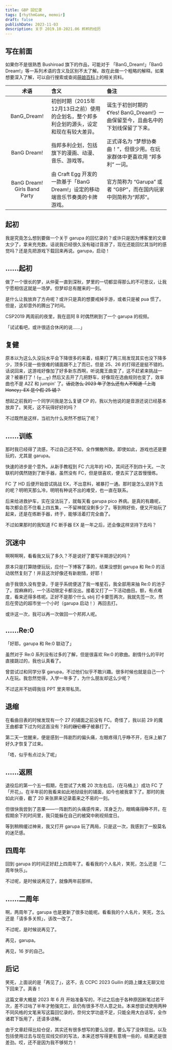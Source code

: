 ```yaml
---
title: GBP 回忆录
tags: [rhythmGame, memoir]
draft: false
publishDate: 2023-11-03
description: 关于 2019.10-2021.06 邦邦的经历
---
```


## 写在前面

如果你不是很熟悉 Bushiroad 旗下的作品，可能对于 「BanG_Dream!」「BanG Dream!」等一系列术语的含义及区别不太了解。故在此做一个粗略的解释。如果想要深入了解，可以自行搜索或查阅[萌娘百科](https://zh.moegirl.org.cn/BanG_Dream!)上的相关资料。

| 术语   | <span class="inline-block w-full text-center">含义</span> | <span class="inline-block w-full text-center">备注</span> |
|:---:|:-----|:-----|
| BanG_Dream! | 初创时期（2015年12月13日之前）使用的企划名，整个邦多利企划的源头，设定和现在有较大差异。 | 诞生于初创时期的<br>《Yes! BanG_Dream!》</span>一曲保留至今，且曲名中的下划线保留了下来。 |
| BanG Dream! | 指邦多利企划，包括旗下的漫画、动漫、音乐、游戏等。| 正式译名为 “梦想协奏曲！”，但很少用。在玩家群体中更喜欢用 “邦多利” 一词。|
| BanG Dream! Girls Band Party | 由 Craft Egg 开发的一款基于「BanG Dream!」设定的移动端音乐节奏类的卡牌游戏。 | 官方简称为 “Garupa” 或者 “GBP”，而在国内玩家中则简称为“邦邦”。|

## 起初

我是究竟怎么想到要做一个关于 garupa 的回忆录的？或许只是因为博客里的文章太少了，拿来充充数。话说我已经很久没有碰过音游了，现在还能回忆其当时的感觉吗？还是先把游戏下载回来再说。garupa，启动！

## ……起初

做了一个很长的梦，从仲夏一直到深秋，梦里的一切都显得那么的不可思议，让我宁愿相信这就是一场梦。但梦却总有醒来的一刻。

是什么让我放弃了方舟呢？或许只是真的想要戒掉手游，或者只是被 pua 惯了。但是，这却意外的腾出了时间。

CSP2019 两周前的夜里，我在逛阿 B 时偶然刷到了一个 garupa 的视频。

「试试看吧，或许很适合休闲的说……」

## 复健

原本以为这么久没玩水平会下降很多的来着，结果打了两三局发现其实也没下降多少，顶多只是一些很难的铺面跟不上了而已，但是 25、26 的打得还是挺不错的。话说回来，这游戏好像加了好多新东西啊，听说魔王曲变了，这不赶紧来挑战一波？被暴打了！(╥﹏╥) 然后又去开了几把野车，好像现在选曲规则也变了，效率曲也不是 A2Z 和 jumpin' 了。~~话说怎么 2023 年了怎么还有人不知道「上海 Honey」EX 是个假 25 铺？~~

想起之前我的一个同学问我是怎么复键 CP 的，我以为他说的是音游还说已经基本放弃了。笑死，这不玩得好好的吗？

不过既然是这样，当初为什么突然不想玩了呢？

## ……训练

那时我已经得了流感，不过自己还不知，全作懒散所致。即使如此，游戏也还是要玩的，尤其是 garupa。

快速的进步是个意外。从新手教程到 FC 六兆年的 HD，其间还不到四十天。一次联机时偶然随到了断手器，虽然没有 FC，但是很喜欢，便去买了这首慢慢练。

FC 了 HD 后便开始尝试挑战 EX，不出意料，被暴打一通。那时是怎么坚持下去的呢？明明天那么冷，明明有种说不出的难受，也一直在联系。

后来给进救护车，实在没法玩了，就每天看 garupa pico 养病。是真的有趣呢，每次都会忍不住看上四五集，一不留神就没剩多少了。等到稍好些，便又开始玩了起来，还是在练断手器，终于，能够活着打完全曲了。

不过如果那时的我知道 FC 断手器 EX 是一年之后，还会像这样坚持下去吗？

## 沉迷中

啊啊啊啊，看看我又玩了多久？不是说好了要写半期游记的吗？

原本只是打算随便玩玩，应付一下博客了事的，结果没想到 garupa 和 Re:0 的活动居然复刻了！并且这次好像还有新剧情，好耶！

由于我很久没有登录，于是乎系统便送了我一堆星石，我全部用来抽 Re:0 的池子了。捏麻麻的，一个活动限定卡都没出。接着又打了一下活动曲目。额，有点难度，看来还得多练呢。正好不是那个什么 sblj 打卡要签两次，我就先签一次，然后在旁边的超市坐一个小时（garupa 启动！）再回去打。

或许这一次，我可以再一次做回一个邦邦人呢。

## ……Re:0

「好耶，garupa 和 Re:0 联动了」

虽然对于 Re:0 系列没有过多的了解，但是很喜欢 Re:0 的歌曲。剧情什么的平时直接跳过的，我也认真看了。

曾尝试过和同学分享 garupa，不过他们似乎不敢兴趣。很多时候也就是自己一个人在玩。我忽然觉得，入学一年多了，为什么朋友却这么少呢？

不过这并不妨碍我往 PPT 里夹带私货。

## 退缩

在看曲目表的时候发现有一个 27 的铺面之前没有 FC。奇怪了，我以前 29 的魔王曲都拿下过为何这首没有？妈的~~跟它爆了~~被暴打了。

第二天一觉醒来，便是感到一阵剧烈的偏头痛，左眼疼得几乎睁不开，在床上躺了好久才恢复了过来。

「唔，似乎有点过头了呢」

## ……返照

退役后的第一个五一假期，在尝试了大概 20 次左右后，（在马桶上）成功 FC 了「开花」。在半年前的我看来如此地狱级别的铺面，如今也被我拿下了。那时的我如此兴奋，截了 20 来张屏来记录着来之不易的一刻。

但很快我尝到了恶果——一阵剧烈的头痛感传来，浑身乏力，眼睛痛得睁不开。在假期余下的时间里，我只能躲在自己的被窝中刷视频度日。

等到稍稍缓过神来，我又打开 garupa 玩了两局，只是这一次，我感到了一股莫名的迷茫感。

## 四周年

回到 garupa 的时间正好赶上四周年了。看看我的个人名片，笑死，怎么还是「二周年快乐」。

不过呢，是时候说再见了，就像两年前那样。

## ……二周年

啊，两周年了。garupa 也是更新了很多功能呢。看看我的个人名片，笑死，怎么还是「请多多关照」，该改一改了。

不过呢，是时候说再见了。

<div class="pl-10 py-4 my-10 border-l-4 border-solid border-gray-300 font-serif text-slate-600">
再见，garupa。

再见，16 岁的自己。
</div>

<div class="min-h-[100vh]"></div>

## 后记

笑死，上面说的是「再见了」，这不，去 CCPC 2023 Guilin 的路上嫌太无聊又给下回来了。真香！

这篇文章大概是 2023 年 6 月 开始准备写的，不过之后由于各种原因断笔过若干次，差不过咕了半年才勉强完工，且仍有很多不尽人意之处。本来想尝试使用两种不同风格的文笔来写这篇回忆录的，奈何文学功底不足，只能全用大白话写，全作诸君下饭用了，还请多谅解。

由于文章赶得比较仓促，其实还有很多想写的要么没提，要么写了没体现出。以及包括使用过去与现在双线交织的写法，本来还想写得更有意境一些的，结果还是很差劲。哎，还不是因为我不够努力！